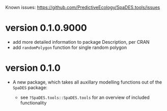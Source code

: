 Known issues: https://github.com/PredictiveEcology/SpaDES.tools/issues

version 0.1.0.9000
==================

* add more detailed information to package Description, per CRAN
* add `randomPolygon` function for single random polygon

version 0.1.0
=============

* A new package, which takes all auxillary modelling functions out of the `SpaDES` package:

    - see `?SpaDES.tools::SpaDES.tools` for an overview of included functionality
